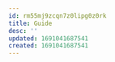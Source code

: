 ```yaml
---
id: rm55mj9zcqn7z0lipg0z0rk
title: Guide
desc: ''
updated: 1691041687541
created: 1691041687541
---
```

